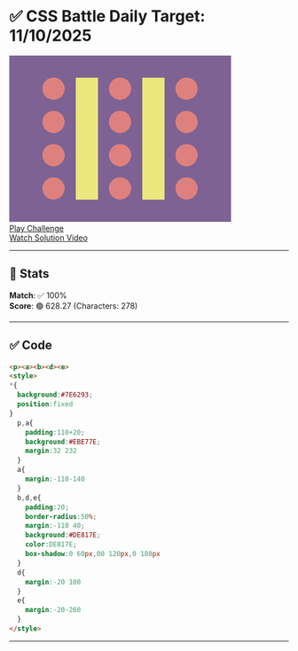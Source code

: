 # ✅ CSS Battle Daily Target: 11/10/2025

![Target](./images/11.png)  
[Play Challenge](https://cssbattle.dev/play/8GV4THuZMLIMu3I3dVnZ)  
[Watch Solution Video](https://youtube.com/shorts/p6XvEulqi7o)

---

## 🔢 Stats

**Match**: ✅ 100%  
**Score**: 🟢 628.27 (Characters: 278)

---

## ✅ Code

```html
<p><a><b><d><e>
<style>
*{
  background:#7E6293;
  position:fixed
}
  p,a{
    padding:110+20;
    background:#EBE77E;
    margin:32 232
  }
  a{
    margin:-110-140
  }
  b,d,e{
    padding:20;
    border-radius:50%;
    margin:-110 40;
    background:#DE817E;
    color:DE817E;
    box-shadow:0 60px,00 120px,0 180px
  }
  d{
    margin:-20 100
  }
  e{
    margin:-20-260
  }
</style>
```

---